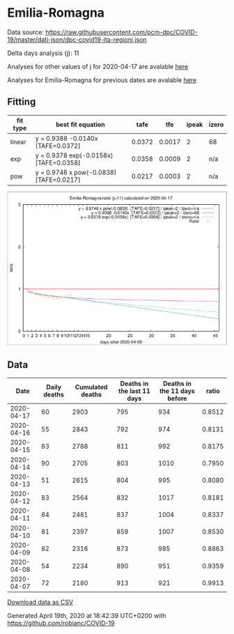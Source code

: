 # Emilia-Romagna

Data source: https://raw.githubusercontent.com/pcm-dpc/COVID-19/master/dati-json/dpc-covid19-ita-regioni.json

Delta days analysis (j): 11

Analyses for other values of j for 2020-04-17 are avalable [here](../2020-04-17/README.md)

Analyses for Emilia-Romagna for previous dates are avalable [here](../README.md)

## Fitting 
|fit type|best fit equation|tafe|tfe|ipeak|izero|
|-------|-----|--------|------|---|---|
|linear|y = 0.9388 -0.0140x  [TAFE=0.0372]|0.0372|0.0017|2|68|
|exp|y = 0.9378 exp(-0.0158x)  [TAFE=0.0358]|0.0358|0.0009|2|n/a|
|pow|y = 0.9746 x pow(-0.0838)  [TAFE=0.0217]|0.0217|0.0003|2|n/a|

![Plot](COVID-19_emilia-romagna_j11_2020-04-17.png)

## Data
|Date|Daily deaths|Cumulated deaths|Deaths in the last 11 days|Deaths in the 11 days before|ratio|
|----|----------|-----------|-------|--------------------|-----|
|2020-04-17|60|2903|795|934|0.8512|
|2020-04-16|55|2843|792|974|0.8131|
|2020-04-15|83|2788|811|992|0.8175|
|2020-04-14|90|2705|803|1010|0.7950|
|2020-04-13|51|2615|804|995|0.8080|
|2020-04-12|83|2564|832|1017|0.8181|
|2020-04-11|84|2481|837|1004|0.8337|
|2020-04-10|81|2397|859|1007|0.8530|
|2020-04-09|82|2316|873|985|0.8863|
|2020-04-08|54|2234|890|951|0.9359|
|2020-04-07|72|2180|913|921|0.9913|

[Download data as CSV](COVID-19_emilia-romagna_j11_2020-04-17.csv)

Generated April 19th, 2020 at 18:42:39 UTC+0200 with https://github.com/robianc/COVID-19
